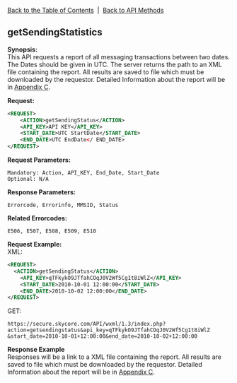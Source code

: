 [Back to the Table of Contents](/1.3/README.md)&nbsp;&nbsp;|&nbsp;&nbsp;[Back to API Methods](API_METHODS.md)
## getSendingStatistics

__Synopsis:__  
This API requests a report of all messaging transactions between two dates.  The Dates should be given in UTC. The server returns the path to an XML file containing the report. All results are saved to file which must be downloaded by the requestor. Detailed Information about the report will be in [Appendix C](/1.3/CONTENTS/APPENDIX/APPENDIX_C.md).

__Request:__
```xml
<REQUEST>
    <ACTION>getSendingStatus</ACTION>
    <API_KEY>API KEY</API_KEY>
    <START_DATE>UTC StartDate</START_DATE>
    <END_DATE>UTC EndDate</ END_DATE>
</REQUEST>
```

__Request Parameters:__

    Mandatory: Action, API_KEY, End_Date, Start_Date
    Optional: N/A

__Response Parameters:__

    Errorcode, Errorinfo, MMSID, Status

__Related Errorcodes:__

    E506, E507, E508, E509, E510

__Request Example:__  
XML:
```xml
<REQUEST>
  <ACTION>getSendingStatus</ACTION>
    <API_KEY>qTFkykO9JTfahCOqJ0V2Wf5Cg1t8iWlZ</API_KEY>
    <START_DATE>2010-10-01 12:00:00</START_DATE>
    <END_DATE>2010-10-02 12:00:00</END_DATE>
</REQUEST>
```

GET:

    https://secure.skycore.com/API/wxml/1.3/index.php?action=getsendingstatus&api_key=qTFkykO9JTfahCOqJ0V2Wf5Cg1t8iWlZ
    &start_date=2010-10-01+12:00:00&end_date=2010-10-02+12:00:00

__Response Example__  
Responses will be a link to a XML file containing the report. All results are saved to file which must be downloaded by the requestor. Detailed Information about the report will be in [Appendix C](/1.3/CONTENTS/APPENDIX/APPENDIX_C.md).
